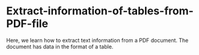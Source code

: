 # Extract-information-of-tables-from-PDF-file
Here, we learn how to extract text information from a PDF document. The document has data in the format of a table.
